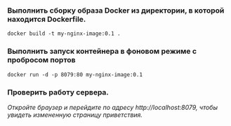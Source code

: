 ### Выполнить сборку образа Docker из директории, в которой находится Dockerfile.
```
docker build -t my-nginx-image:0.1 .
```
### Выполнить запуск контейнера в фоновом режиме с пробросом портов
```
docker run -d -p 8079:80 my-nginx-image:0.1
```
### Проверить работу сервера. 
*Откройте браузер и перейдите по адресу http://localhost:8079, чтобы увидеть измененную страницу приветствия.*